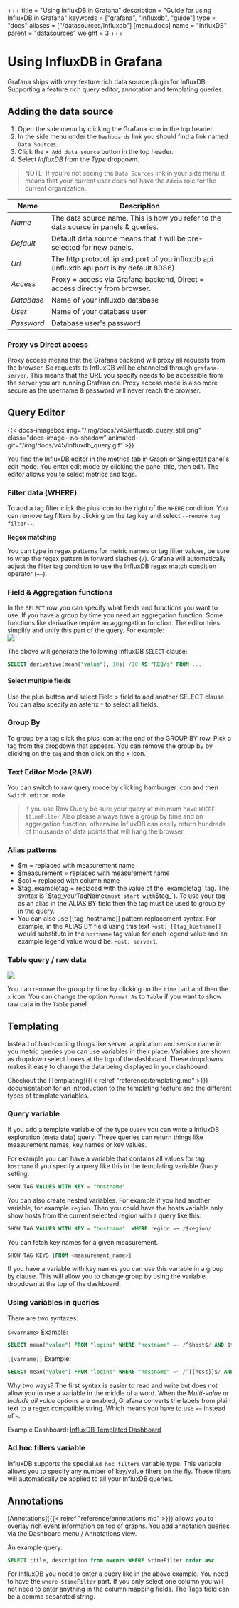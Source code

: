 +++
title = "Using InfluxDB in Grafana"
description = "Guide for using InfluxDB in Grafana"
keywords = ["grafana", "influxdb", "guide"]
type = "docs"
aliases = ["/datasources/influxdb"]
[menu.docs]
name = "InfluxDB"
parent = "datasources"
weight = 3
+++

# Using InfluxDB in Grafana

Grafana ships with very feature rich data source plugin for InfluxDB. Supporting a feature rich query editor, annotation and templating queries.

## Adding the data source

1. Open the side menu by clicking the Grafana icon in the top header.
2. In the side menu under the `Dashboards` link you should find a link named `Data Sources`.
3. Click the `+ Add data source` button in the top header.
4. Select *InfluxDB* from the *Type* dropdown.

> NOTE: If you're not seeing the `Data Sources` link in your side menu it means that your current user does not have the `Admin` role for the current organization.

Name | Description
------------ | -------------
*Name* | The data source name. This is how you refer to the data source in panels & queries.
*Default* | Default data source means that it will be pre-selected for new panels.
*Url* | The http protocol, ip and port of you influxdb api (influxdb api port is by default 8086)
*Access* | Proxy = access via Grafana backend, Direct = access directly from browser.
*Database* | Name of your influxdb database
*User* | Name of your database user
*Password* | Database user's password

### Proxy vs Direct access

Proxy access means that the Grafana backend will proxy all requests from the browser. So requests to InfluxDB will be channeled through
`grafana-server`. This means that the URL you specify needs to be accessible from the server you are running Grafana on. Proxy access
mode is also more secure as the username & password will never reach the browser.

## Query Editor

{{< docs-imagebox img="/img/docs/v45/influxdb_query_still.png" class="docs-image--no-shadow" animated-gif="/img/docs/v45/influxdb_query.gif" >}}

You find the InfluxDB editor in the metrics tab in Graph or Singlestat panel's edit mode. You enter edit mode by clicking the
panel title, then edit. The editor allows you to select metrics and tags.

### Filter data (WHERE)
To add a tag filter click the plus icon to the right of the `WHERE` condition. You can remove tag filters by clicking on
the tag key and select `--remove tag filter--`.

**Regex matching**

You can type in regex patterns for metric names or tag filter values, be sure to wrap the regex pattern in forward slashes (`/`). Grafana
will automatically adjust the filter tag condition to use the InfluxDB regex match condition operator (`=~`).

### Field & Aggregation functions
In the `SELECT` row you can specify what fields and functions you want to use. If you have a
group by time you need an aggregation function. Some functions like derivative require an aggregation function. The editor tries simplify and unify this part of the query. For example:<br>
![](/img/docs/influxdb/select_editor.png)<br>

The above will generate the following InfluxDB `SELECT` clause:

```sql
SELECT derivative(mean("value"), 10s) /10 AS "REQ/s" FROM ....
```

#### Select multiple fields
Use the plus button and select Field > field to add another SELECT clause. You can also
specify an asterix `*` to select all fields.

### Group By
To group by a tag click the plus icon at the end of the GROUP BY row. Pick a tag from the dropdown that appears.
You can remove the group by by clicking on the `tag` and then click on the x icon.

### Text Editor Mode (RAW)
You can switch to raw query mode by clicking hamburger icon and then `Switch editor mode`.

> If you use Raw Query be sure your query at minimum have `WHERE $timeFilter`
> Also please always have a group by time and an aggregation function, otherwise InfluxDB can easily return hundreds of thousands
> of data points that will hang the browser.

### Alias patterns

- $m = replaced with measurement name
- $measurement = replaced with measurement name
- $col = replaced with column name
- $tag_exampletag = replaced with the value of the `exampletag` tag. The syntax is `$tag_yourTagName` (must start with `$tag_`). To use your tag as an alias in the ALIAS BY field then the tag must be used to group by in the query.
- You can also use [[tag_hostname]] pattern replacement syntax. For example, in the ALIAS BY field using this text `Host: [[tag_hostname]]` would substitute in the `hostname` tag value for each legend value and an example legend value would be: `Host: server1`.

### Table query / raw data

![](/assets/img/blog/v2.6/table_influxdb_logs.png)

You can remove the group by time by clicking on the `time` part and then the `x` icon. You can
change the option `Format As` to `Table` if you want to show raw data in the `Table` panel.


## Templating

Instead of hard-coding things like server, application and sensor name in you metric queries you can use variables in their place.
Variables are shown as dropdown select boxes at the top of the dashboard. These dropdowns makes it easy to change the data
being displayed in your dashboard.

Checkout the [Templating]({{< relref "reference/templating.md" >}}) documentation for an introduction to the templating feature and the different
types of template variables.

### Query variable

If you add a template variable of the type `Query` you can write a InfluxDB exploration (meta data) query. These queries can
return things like measurement names, key names or key values.

For example you can have a variable that contains all values for tag `hostname` if you specify a query like this in the templating variable *Query* setting.

```sql
SHOW TAG VALUES WITH KEY = "hostname"
```

You can also create nested variables. For example if you had another variable, for example `region`. Then you could have
the hosts variable only show hosts from the current selected region with a query like this:

```sql
SHOW TAG VALUES WITH KEY = "hostname"  WHERE region =~ /$region/
```

You can fetch key names for a given measurement.

```sql
SHOW TAG KEYS [FROM <measurement_name>]
```

If you have a variable with key names you can use this variable in a group by clause. This will allow you to change group by using the variable dropdown at the top
of the dashboard.

### Using variables in queries

There are two syntaxes:

`$<varname>`  Example:

```sql
SELECT mean("value") FROM "logins" WHERE "hostname" =~ /^$host$/ AND $timeFilter GROUP BY time($__interval), "hostname"
```

`[[varname]]`  Example:

```sql
SELECT mean("value") FROM "logins" WHERE "hostname" =~ /^[[host]]$/ AND $timeFilter GROUP BY time($__interval), "hostname"
```

Why two ways? The first syntax is easier to read and write but does not allow you to use a variable in the middle of a word. When the *Multi-value* or *Include all value*
options are enabled, Grafana converts the labels from plain text to a regex compatible string. Which means you have to use `=~` instead of `=`.

Example Dashboard:
[InfluxDB Templated Dashboard](http://play.grafana.org/dashboard/db/influxdb-templated-queries)

### Ad hoc filters variable

InfluxDB supports the special `Ad hoc filters` variable type. This variable allows you to specify any number of key/value filters on the fly. These filters will automatically
be applied to all your InfluxDB queries.

## Annotations

[Annotations]({{< relref "reference/annotations.md" >}}) allows you to overlay rich event information on top of graphs. You add annotation
queries via the Dashboard menu / Annotations view.

An example query:

```SQL
SELECT title, description from events WHERE $timeFilter order asc
```

For InfluxDB you need to enter a query like in the above example. You need to have the ```where $timeFilter```
part. If you only select one column you will not need to enter anything in the column mapping fields. The
Tags field can be a comma separated string.

